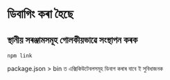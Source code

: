 # ডিবাগিং কৰা হৈছে

## স্থানীয় সৰঞ্জামসমূহ গোলকীয়ভাৱে সংস্থাপন কৰক

`npm link`

package.json > bin ত এক্সিকিউটেবলসমূহ ডিবাগ কৰাৰ বাবে ই সুবিধাজনক